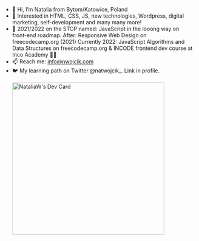 - 👋 Hi, I’m Natalia from Bytom/Katowice, Poland
- 👀 Interested in HTML, CSS, JS, new technologies, Wordpress, digital marketing, self-development and many many more!
- 🌱 2021/2022 on the STOP named: JavaScript in the looong way on front-end roadmap. After: Responsive Web Design
  on freecodecamp.org (2021) Currently 2022: JavaScript Algorithms and Data Structures on freecodecamp.org & INCODE frontend dev course at Inco Academy 🧑‍💻
- 📫 Reach me: info@nwojcik.com
- 🐦 My learning path on Twitter @natwojcik_. Link in profile. <br><br>
<a href="https://app.daily.dev/natwoj"><img src="https://api.daily.dev/devcards/b990075c43bf44d5afddd86109175b71.png?r=fva" width="400" alt="NataliaW's Dev Card"/></a>
